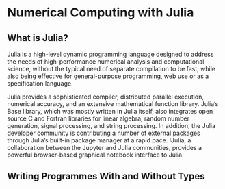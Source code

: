 Numerical Computing with Julia
=================================
What is Julia?
---------------

Julia is a high-level dynamic programming language designed to address the needs of high-performance numerical analysis and computational science, without the typical need of separate compilation to be fast, while also being effective for general-purpose programming, web use or as a specification language.

Julia provides a sophisticated compiler, distributed parallel execution, numerical accuracy, and an extensive mathematical function library. Julia’s Base library, which was mostly written in Julia itself, also integrates open source C and Fortran libraries for linear algebra, random number generation, signal processing, and string processing. In addition, the Julia developer community is contributing a number of external packages through Julia’s built-in package manager at a rapid pace. IJulia, a collaboration between the Jupyter and Julia communities, provides a powerful browser-based graphical notebook interface to Julia.

Writing Programmes With and Without Types
-----------------------------------------

